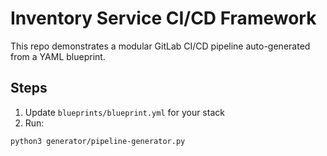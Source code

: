 # Inventory Service CI/CD Framework

This repo demonstrates a modular GitLab CI/CD pipeline auto-generated from a YAML blueprint.

## Steps

1. Update `blueprints/blueprint.yml` for your stack
2. Run:

```bash
python3 generator/pipeline-generator.py

